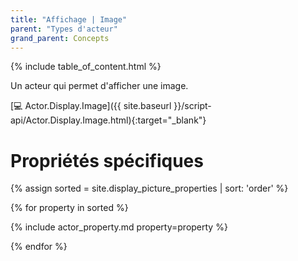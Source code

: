 ```yaml
---
title: "Affichage | Image"
parent: "Types d'acteur"
grand_parent: Concepts
---
```


{% include table_of_content.html %}

Un acteur qui permet d'afficher une image.

[&#x1F4BB; Actor.Display.Image]({{ site.baseurl }}/script-api/Actor.Display.Image.html){:target="_blank"}

# Propriétés spécifiques

{% assign sorted = site.display_picture_properties | sort: 'order' %}

{% for property in sorted %}

{% include actor_property.md property=property %}

{% endfor %}
